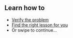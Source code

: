 
## Learn how to

- [Verify the problem](topics/practice-1-emergencies/0-getting-started/3-1-learn.md)
- [Find the right lesson for you](topics/practice-1-emergencies/0-getting-started/3-2-learn.md)
- Or swipe to continue...
